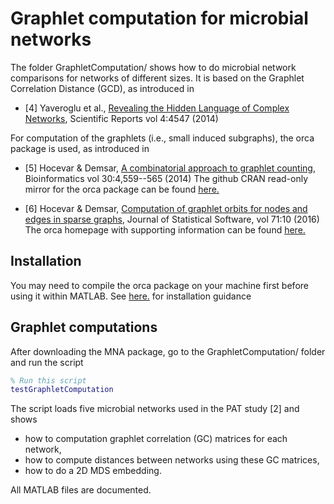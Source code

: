 # Graphlet computation for microbial networks

The folder GraphletComputation/ shows how to do microbial network comparisons for networks of different sizes. It is based on 
the Graphlet Correlation Distance (GCD), as introduced in 
* [4] Yaveroglu et al., [Revealing the Hidden Language of Complex Networks](https://www.nature.com/articles/srep04547), 
Scientific Reports vol 4:4547 (2014)

For computation of the graphlets (i.e., small induced subgraphs), the orca package is used, as introduced in
* [5] Hocevar & Demsar, [A combinatorial approach to graphlet counting](https://academic.oup.com/bioinformatics/article/30/4/559/205331), Bioinformatics vol 30:4,559--565 (2014)
The github CRAN read-only mirror for the orca package can be found [here.](https://github.com/cran/orca)

* [6] Hocevar & Demsar, [Computation of graphlet orbits for nodes and edges in sparse graphs](https://www.jstatsoft.org/article/view/v071i10/0), Journal of Statistical Software,  vol 71:10 (2016)
The orca homepage with supporting information can be found [here.](http://www.biolab.si/supp/Rorca/)

## Installation

You may need to compile the orca package on your machine first before using it within MATLAB. See [here.](http://www.biolab.si/supp/Rorca/) for installation guidance

## Graphlet computations

After downloading the MNA package, go to the GraphletComputation/ folder and run the script

```MATLAB
% Run this script
testGraphletComputation
```
The script loads five microbial networks used in the PAT study [2] and shows 
* how to computation graphlet correlation (GC) matrices for each network,
* how to compute distances between networks using these GC matrices,
* how to do a 2D MDS embedding.

All MATLAB files are documented.

